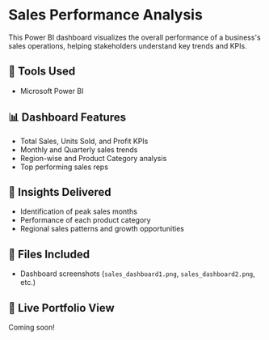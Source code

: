 # Sales Performance Analysis

This Power BI dashboard visualizes the overall performance of a business's sales operations, helping stakeholders understand key trends and KPIs.

## 🔧 Tools Used
- Microsoft Power BI

## 📊 Dashboard Features
- Total Sales, Units Sold, and Profit KPIs
- Monthly and Quarterly sales trends
- Region-wise and Product Category analysis
- Top performing sales reps

## 🧠 Insights Delivered
- Identification of peak sales months
- Performance of each product category
- Regional sales patterns and growth opportunities

## 📁 Files Included
- Dashboard screenshots (`sales_dashboard1.png`, `sales_dashboard2.png`, etc.)

## 🔗 Live Portfolio View
Coming soon!
